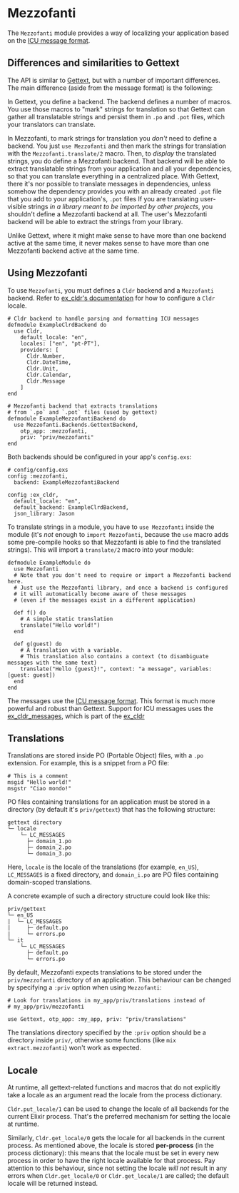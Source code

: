 # Mezzofanti

The `Mezzofanti` module provides a way of localizing your application
based on the [ICU message format](https://unicode-org.github.io/icu/).

## Differences and similarities to Gettext

The API is similar to [Gettext](https://hexdocs.pm/gettext/Gettext.html),
but with a number of important differences.
The main difference (aside from the message format) is the following:

In Gettext, you define a backend.
The backend defines a number of macros.
You use those macros to "mark" strings for translation
so that Gettext can gather all translatable strings and persist them
in `.po` and `.pot` files, which your translators can translate.

In Mezzofanti, to mark strings for translation you *don't* need
to define a backend.
You just `use Mezzofanti` and then mark the strings for translation
with the `Mezzofanti.translate/2` macro.
Then, to *display* the translated strings, you do define a Mezzofanti backend.
That backend will be able to extract translatable strings from your
application and all your dependencies, so that you can translate
everything in a centralized place.
With Gettext, there it's nor possible to translate messages in dependencies,
unless somehow the dependency provides you with an already created `.pot`
file that you add to your application's, `.pot` files
If you are translating user-visible strings
*in a library meant to be imported by other projects*, you shouldn't
define a Mezzofanti backend at all.
The user's Mezzofanti backend will be able to extract the strings from your library.

Unlike Gettext, where it might make sense to have more than one backend active
at the same time, it never makes sense to have more than one Mezzofanti backend
active at the same time.

## Using Mezzofanti

To use `Mezzofanti`, you must defines a `Cldr` backend and a `Mezzofanti` backend.
Refer to [ex_cldr's documentation]() for how to configure a `Cldr` locale.

    # Cldr backend to handle parsing and formatting ICU messages
    defmodule ExampleClrdBackend do
      use Cldr,
        default_locale: "en",
        locales: ["en", "pt-PT"],
        providers: [
          Cldr.Number,
          Cldr.DateTime,
          Cldr.Unit,
          Cldr.Calendar,
          Cldr.Message
        ]
    end

    # Mezzofanti backend that extracts translations
    # from `.po` and `.pot` files (used by gettext)
    defmodule ExampleMezzofantiBackend do
      use Mezzofanti.Backends.GettextBackend,
        otp_app: :mezzofanti,
        priv: "priv/mezzofanti"
    end

Both backends should be configured in your app's `config.exs`:

    # config/config.exs
    config :mezzofanti,
      backend: ExampleMezzofantiBackend

    config :ex_cldr,
      default_locale: "en",
      default_backend: ExampleClrdBackend,
      json_library: Jason

To translate strings in a module, you have to `use Mezzofanti` inside the module
(it's *not* enough to `import Mezzofanti`, because the `use` macro adds some
pre-compile hooks so that Mezzofanti is able to find the translated strings).
This will import a `translate/2` macro into your module:

    defmodule ExampleModule do
      use Mezzofanti
      # Note that you don't need to require or import a Mezzofanti backend here.
      # Just use the Mezzofanti library, and once a backend is configured
      # it will automatically become aware of these messages
      # (even if the messages exist in a different application)

      def f() do
        # A simple static translation
        translate("Hello world!")
      end

      def g(guest) do
        # A translation with a variable.
        # This translation also contains a context (to disambiguate messages with the same text)
        translate("Hello {guest}!", context: "a message", variables: [guest: guest])
      end
    end

The messages use the [ICU message format](https://unicode-org.github.io/icu/).
This format is much more powerful and robust than Gettext.
Support for ICU messages uses the
[ex_cldr_messages](https://hexdocs.pm/ex_cldr_messages/readme.html),
which is part of the [ex_cldr](https://hexdocs.pm/ex_cldr/readme.html)

## Translations

Translations are stored inside PO (Portable Object) files, with a `.po`
extension. For example, this is a snippet from a PO file:

    # This is a comment
    msgid "Hello world!"
    msgstr "Ciao mondo!"

PO files containing translations for an application must be stored in a
directory (by default it's `priv/gettext`) that has the following structure:

    gettext directory
    └─ locale
        └─ LC_MESSAGES
          ├─ domain_1.po
          ├─ domain_2.po
          └─ domain_3.po

Here, `locale` is the locale of the translations (for example, `en_US`),
`LC_MESSAGES` is a fixed directory, and `domain_i.po` are PO files containing
domain-scoped translations.

A concrete example of such a directory structure could look like this:

    priv/gettext
    └─ en_US
    |  └─ LC_MESSAGES
    |     ├─ default.po
    |     └─ errors.po
    └─ it
        └─ LC_MESSAGES
          ├─ default.po
          └─ errors.po

By default, Mezzofanti expects translations to be stored under the `priv/mezzofanti`
directory of an application. This behaviour can be changed by specifying a
`:priv` option when using `Mezzofanti`:

    # Look for translations in my_app/priv/translations instead of
    # my_app/priv/mezzofanti

    use Gettext, otp_app: :my_app, priv: "priv/translations"

The translations directory specified by the `:priv` option should be a directory
inside `priv/`, otherwise some functions (like `mix extract.mezzofanti`) won't work
as expected.

## Locale

At runtime, all gettext-related functions and macros that do not explicitly
take a locale as an argument read the locale from the process dictionary.

`Cldr.put_locale/1` can be used to change the locale of all backends for
the current Elixir process. That's the preferred mechanism for setting the
locale at runtime.

Similarly, `Cldr.get_locale/0` gets the locale for all backends in the
current process. As mentioned above, the locale is stored **per-process**
(in the process dictionary): this means that the locale must be set
in every new process in order to have the right locale available for that process.
Pay attention to this behaviour, since not setting the locale *will not*
result in any errors when `Cldr.get_locale/0` or `Cldr.get_locale/1`
are called; the default locale will be returned instead.